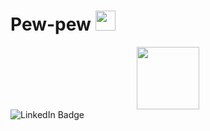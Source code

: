 <h1 align="left">Pew-pew 
    <img src="https://media1.tenor.com/m/4k4PssZTZTAAAAAd/finding-nemo-darla.gif" height="32"/></h1>
<div id="header" align="center">
    <img src="https://media2.giphy.com/media/v1.Y2lkPTc5MGI3NjExaDk3aXlkeXVrNmkwYnYydTVndnFuNTBuZTAxNXZyNnNpbjhybmNjYSZlcD12MV9pbnRlcm5hbF9naWZfYnlfaWQmY3Q9Zw/dIPPDbAZL47yzt3GEi/giphy.gif" width="100"/>
</div>
<div id="badges
    <a href="https://www.linkedin.com/">
        <img src="https://img.shields.io/badge/LinkedIn-blue?style=for-the-badge&logo=linkedin&logoColor=white" alt="LinkedIn Badge"/>
    </a>
</div>

